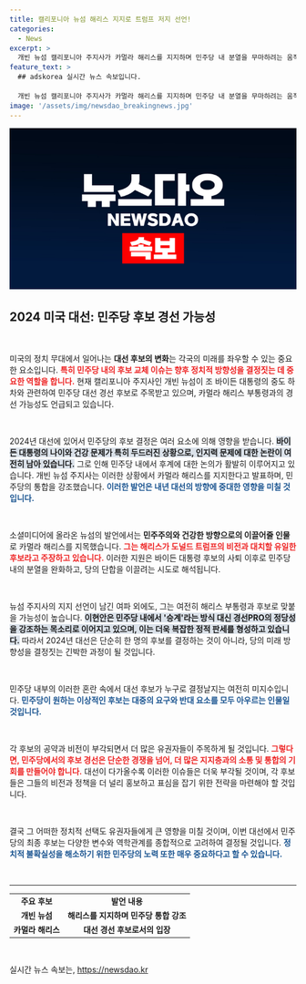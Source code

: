 ```yaml
---
title: 캘리포니아 뉴섬 해리스 지지로 트럼프 저지 선언!
categories:
  - News
excerpt: >
  개빈 뉴섬 캘리포니아 주지사가 카멀라 해리스를 지지하며 민주당 내 분열을 무마하려는 움직임을 보이고 있다. 그러나 뉴섬의 경선 출마 가능성도 여전히 남아 있어, 2024 대선 판도가 요동치고 있다. 클릭해서 더 알아보세요!
feature_text: >
  ## adskorea 실시간 뉴스 속보입니다.

  개빈 뉴섬 캘리포니아 주지사가 카멀라 해리스를 지지하며 민주당 내 분열을 무마하려는 움직임을 보이고 있다. 그러나 뉴섬의 경선 출마 가능성도 여전히 남아 있어, 2024 대선 판도가 요동치고 있다. 클릭해서 더 알아보세요!
image: '/assets/img/newsdao_breakingnews.jpg'
---
```


<p><img src="/assets/img/newsdao_breakingnews.jpg" alt="adskorea 속보" /></p>

<h2 data-ke-size="size26">2024 미국 대선: 민주당 후보 경선 가능성</h2>

<p data-ke-size="size16">&nbsp;</p>

<p>미국의 정치 무대에서 일어나는 <strong>대선 후보의 변화</strong>는 각국의 미래를 좌우할 수 있는 중요한 요소입니다. <b><span style="color: #ee2323;">특히 민주당 내의 후보 교체 이슈는 향후 정치적 방향성을 결정짓는 데 중요한 역할을 합니다.</span></b> 현재 캘리포니아 주지사인 개빈 뉴섬이 조 바이든 대통령의 중도 하차와 관련하여 민주당 대선 경선 후보로 주목받고 있으며, 카멀라 해리스 부통령과의 경선 가능성도 언급되고 있습니다. </p>

<p data-ke-size="size16">&nbsp;</p>

<p>2024년 대선에 있어서 민주당의 후보 결정은 여러 요소에 의해 영향을 받습니다. <b><span style="background-color: #21538527;">바이든 대통령의 나이와 건강 문제가 특히 두드러진 상황으로, 인지력 문제에 대한 논란이 여전히 남아 있습니다.</span></b> 그로 인해 민주당 내에서 후계에 대한 논의가 활발히 이루어지고 있습니다. 개빈 뉴섬 주지사는 이러한 상황에서 카멀라 해리스를 지지한다고 발표하며, 민주당의 통합을 강조했습니다. <b><span style="color: #1a5490;">이러한 발언은 내년 대선의 방향에 중대한 영향을 미칠 것입니다.</span></b></p>

<p data-ke-size="size16">&nbsp;</p>

<p>소셜미디어에 올라온 뉴섬의 발언에서는 <strong>민주주의와 건강한 방향으로의 이끌어줄 인물</strong>로 카멀라 해리스를 지목했습니다. <b><span style="color: #ee2323;">그는 해리스가 도널드 트럼프의 비전과 대치할 유일한 후보라고 주장하고 있습니다.</span></b> 이러한 지원은 바이든 대통령 후보의 사퇴 이후로 민주당 내의 분열을 완화하고, 당의 단합을 이끌려는 시도로 해석됩니다.</p>

<p data-ke-size="size16">&nbsp;</p>

<p>뉴섬 주지사의 지지 선언이 남긴 여파 외에도, 그는 여전히 해리스 부통령과 후보로 맞붙을 가능성이 높습니다. <b><span style="background-color: #21538527;">이현안은 민주당 내에서 '승계'라는 방식 대신 경선PRO의 정당성을 강조하는 목소리로 이어지고 있으며, 이는 더욱 복잡한 정적 판세를 형성하고 있습니다.</span></b> 따라서 2024년 대선은 단순히 한 명의 후보를 결정하는 것이 아니라, 당의 미래 방향성을 결정짓는 긴박한 과정이 될 것입니다.</p>

<p data-ke-size="size16">&nbsp;</p>

<p>민주당 내부의 이러한 혼란 속에서 대선 후보가 누구로 결정날지는 여전히 미지수입니다. <b><span style="color: #1a5490;">민주당이 원하는 이상적인 후보는 대중의 요구와 반대 요소를 모두 아우르는 인물일 것입니다.</span></b> </p>

<p data-ke-size="size16">&nbsp;</p>

<p>각 후보의 공약과 비전이 부각되면서 더 많은 유권자들이 주목하게 될 것입니다. <b><span style="color: #ee2323;">그렇다면, 민주당에서의 후보 경선은 단순한 경쟁을 넘어, 더 많은 지지층과의 소통 및 통합의 기회를 만들어야 합니다.</span></b> 대선이 다가올수록 이러한 이슈들은 더욱 부각될 것이며, 각 후보들은 그들의 비전과 정책을 더 널리 홍보하고 표심을 잡기 위한 전략을 마련해야 할 것입니다.</p>

<p data-ke-size="size16">&nbsp;</p>

<p>결국 그 어떠한 정치적 선택도 유권자들에게 큰 영향을 미칠 것이며, 이번 대선에서 민주당의 최종 후보는 다양한 변수와 역학관계를 종합적으로 고려하여 결정될 것입니다. <b><span style="color: #1a5490;">정치적 불확실성을 해소하기 위한 민주당의 노력 또한 매우 중요하다고 할 수 있습니다.</span></b></p>

<p data-ke-size="size16">&nbsp;</p>

<hr/>

<table style="width: 100%; border-collapse: collapse;">
    <tr>
        <td style="text-align: center; height: 17px;"><b>주요 후보</b></td>
        <td style="text-align: center; height: 17px;"><b>발언 내용</b></td>
    </tr>
    <tr>
        <td style="text-align: center; height: 17px;"><b>개빈 뉴섬</b></td>
        <td style="text-align: center; height: 17px;"><b>해리스를 지지하며 민주당 통합 강조</b></td>
    </tr>
    <tr>
        <td style="text-align: center; height: 17px;"><b>카멀라 해리스</b></td>
        <td style="text-align: center; height: 17px;"><b>대선 경선 후보로서의 입장</b></td>
    </tr>
</table>

<p data-ke-size="size16">&nbsp;</p>
실시간 뉴스 속보는, <a href="https://newsdao.kr" rel="dofollow">https://newsdao.kr</a>


